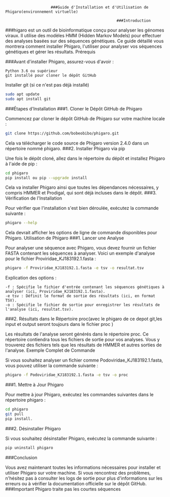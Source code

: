                         ###Guide d'Installation et d'Utilisation de Phigaro(environnement virtuelle)

                                                     ###Introduction

###higaro est un outil de bioinformatique conçu pour analyser les génomes viraux. Il utilise des modèles HMM (Hidden Markov Models) pour effectuer des analyses basées sur des séquences génétiques. Ce guide détaillé vous montrera comment installer Phigaro, l'utiliser pour analyser vos séquences génétiques et gérer les résultats.
Prérequis

###Avant d'installer Phigaro, assurez-vous d'avoir :

    Python 3.6 ou supérieur
    git installé pour cloner le dépôt GitHub

Installer git (si ce n'est pas déjà installé)

```bash
sudo apt update
sudo apt install git
```

###Étapes d'Installation
###1. Cloner le Dépôt GitHub de Phigaro

Commencez par cloner le dépôt GitHub de Phigaro sur votre machine locale :

```bash
git clone https://github.com/bobeobibo/phigaro.git
```

Cela va télécharger le code source de Phigaro version 2.4.0 dans un répertoire nommé phigaro.
###2. Installer Phigaro via pip

Une fois le dépôt cloné, allez dans le répertoire du dépôt et installez Phigaro à l'aide de pip :

```bash
cd phigaro
pip install ou pip --upgrade install
```

Cela va installer Phigaro ainsi que toutes les dépendances nécessaires, y compris HMMER et Prodigal, qui sont déjà incluses dans le dépôt.
###3. Vérification de l'Installation

Pour vérifier que l'installation s'est bien déroulée, exécutez la commande suivante :

```bash
phigaro --help
```

Cela devrait afficher les options de ligne de commande disponibles pour Phigaro.
Utilisation de Phigaro
###1. Lancer une Analyse

Pour analyser une séquence avec Phigaro, vous devez fournir un fichier FASTA contenant les séquences à analyser. Voici un exemple d'analyse pour le fichier Proviridae_KJ183192.1.fasta :

```bash
phigaro -f Proviridae_KJ183192.1.fasta -e tsv -o resultat.tsv
```

Explication des options :

    -f : Spécifie le fichier d'entrée contenant les séquences génétiques à analyser (ici, Proviridae_KJ183192.1.fasta).
    -e tsv : Définit le format de sortie des résultats (ici, en format TSV).
    -o : Spécifie le fichier de sortie pour enregistrer les résultats de l'analyse (ici, resultat.tsv).

###2. Résultats dans le Répertoire proc(avec le phigaro de ce depot git,les input et output seront toujours dans le fichier proc )

Les résultats de l'analyse seront générés dans le répertoire proc. Ce répertoire contiendra tous les fichiers de sortie pour vos analyses. Vous y trouverez des fichiers tels que les résultats de HMMER et autres sorties de l'analyse.
Exemple Complet de Commande

Si vous souhaitez analyser un fichier comme Podoviridae_KJ183192.1.fasta, vous pouvez utiliser la commande suivante :

```bash
phigaro -f Podoviridae_KJ183192.1.fasta -e tsv -o proc
```

###1. Mettre à Jour Phigaro

Pour mettre à jour Phigaro, exécutez les commandes suivantes dans le répertoire phigaro :

```bash
cd phigaro
git pull
pip install.
```

###2. Désinstaller Phigaro

Si vous souhaitez désinstaller Phigaro, exécutez la commande suivante :

```bash 
pip uninstall phigaro
```

###Conclusion

Vous avez maintenant toutes les informations nécessaires pour installer et utiliser Phigaro sur votre machine. Si vous rencontrez des problèmes, n'hésitez pas à consulter les logs de sortie pour plus d'informations sur les erreurs ou à vérifier la documentation officielle sur le dépôt GitHub.
###Important Phigaro traite pas les courtes séquences 
